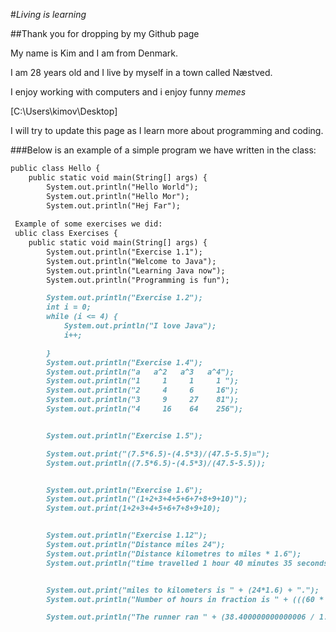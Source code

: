 #_Living is learning_

##Thank you for dropping by my Github page


My name is Kim and I am from Denmark.

I am 28 years old and I live by myself in a town called Næstved.


I enjoy working with computers and i enjoy funny _memes_

[C:\Users\kimov\Desktop]







I will try to update this page as I learn more about programming and coding.


###Below is an example of a simple program we have written in the class:
```markdown
public class Hello {
    public static void main(String[] args) {
        System.out.println("Hello World");
        System.out.println("Hello Mor");
        System.out.println("Hej Far");
        
 Example of some exercises we did:
 ublic class Exercises {
    public static void main(String[] args) {
        System.out.println("Exercise 1.1");
        System.out.println("Welcome to Java");
        System.out.println("Learning Java now");
        System.out.println("Programming is fun");

        System.out.println("Exercise 1.2");
        int i = 0;
        while (i <= 4) {
            System.out.println("I love Java");
            i++;

        }
        System.out.println("Exercise 1.4");
        System.out.println("a   a^2   a^3   a^4");
        System.out.println("1     1     1     1 ");
        System.out.println("2     4     6     16");
        System.out.println("3     9     27    81");
        System.out.println("4     16    64    256");


        System.out.println("Exercise 1.5");

        System.out.print("(7.5*6.5)-(4.5*3)/(47.5-5.5)=");
        System.out.println((7.5*6.5)-(4.5*3)/(47.5-5.5));


        System.out.println("Exercise 1.6");
        System.out.println("(1+2+3+4+5+6+7+8+9+10)");
        System.out.print(1+2+3+4+5+6+7+8+9+10);


        System.out.println("Exercise 1.12");
        System.out.println("Distance miles 24");
        System.out.println("Distance kilometres to miles * 1.6");
        System.out.println("time travelled 1 hour 40 minutes 35 seconds");


        System.out.print("miles to kilometers is " + (24*1.6) + ".");
        System.out.println("Number of hours in fraction is " + (((60 * 60) + (40 * 60) +35)) / (60.0*60));

        System.out.println("The runner ran " + (38.400000000000006 / 1.676388888888889) + "Kilometers per hour");


```

